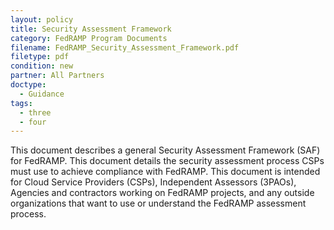```yaml
---
layout: policy   
title: Security Assessment Framework
category: FedRAMP Program Documents
filename: FedRAMP_Security_Assessment_Framework.pdf
filetype: pdf
condition: new
partner: All Partners
doctype:
  - Guidance
tags:
  - three
  - four
---
```

This document describes a general Security Assessment Framework (SAF) for FedRAMP. This document details the security assessment process CSPs must use to achieve compliance with FedRAMP. This document is intended for Cloud Service Providers (CSPs), Independent Assessors (3PAOs), Agencies and contractors working on FedRAMP projects, and any outside organizations that want to use or understand the FedRAMP assessment process.
